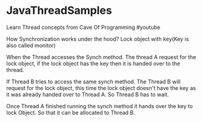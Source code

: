 # JavaThreadSamples

Learn Thread concepts from Cave Of Programming #youtube

How Synchronization works under the hood?
 Lock object with key(Key is also called monitor)
 
 When the Thread accesses the Synch method. The thread A request for the lock object, if the lock object has the key then it is handed over to the thread. 
 
 If Thread B tries to access the same synch method. The Thread B will request for the lock object, this time the lock object doesn't have the key as it was already handed over to Thread A. So Thread B has to wait.
 
 Once Thread A finished running the synch method it hands over the key to lock Object. So that it can be allocated to Thread B.
